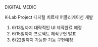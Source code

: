 DIGITAL MEDIC

K-Lab Project 디지털 치료제 어플리케이션 개발

1. 6/13일까지 대략적인 UI 제작완료 예정
2. 6/15일까지 프로젝트 제작구현 발표
3. 6/22일까지 가능한 기능 구현예정
